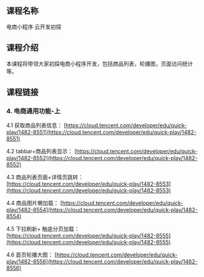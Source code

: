## 课程名称
电商小程序·云开发初探

## 课程介绍
本课程将带领大家初探电商小程序开发，包括商品列表，轮播图，页面访问统计等。

## 课程链接

### 4. 电商通用功能-上

4.1 获取商品列表信息：
[https://cloud.tencent.com/developer/edu/quick-play/1482-8551](https://cloud.tencent.com/developer/edu/quick-play/1482-8551)

4.2 tabbar+商品列表显示：
[https://cloud.tencent.com/developer/edu/quick-play/1482-8552](https://cloud.tencent.com/developer/edu/quick-play/1482-8552)

4.3 商品列表页面+详情页跳转：
[https://cloud.tencent.com/developer/edu/quick-play/1482-8553](https://cloud.tencent.com/developer/edu/quick-play/1482-8553)

4.4 商品图片懒加载：
[https://cloud.tencent.com/developer/edu/quick-play/1482-8554](https://cloud.tencent.com/developer/edu/quick-play/1482-8554)

4.5 下拉刷新+ 触底分页加载：
[https://cloud.tencent.com/developer/edu/quick-play/1482-8555](https://cloud.tencent.com/developer/edu/quick-play/1482-8555)

4.6 首页轮播大图：
[https://cloud.tencent.com/developer/edu/quick-play/1482-8556](https://cloud.tencent.com/developer/edu/quick-play/1482-8556)

